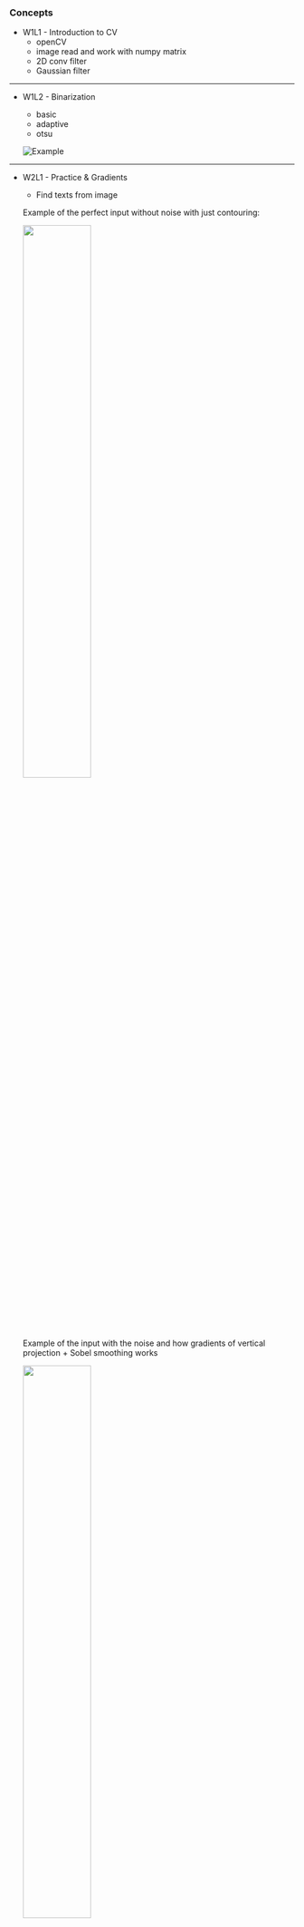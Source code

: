 ### Concepts

* W1L1 - Introduction to CV
    * openCV
    * image read and work with numpy matrix
    * 2D conv filter
    * Gaussian filter

---

* W1L2 - Binarization
    * basic
    * adaptive
    * otsu

    ![Example](https://raw.githubusercontent.com/Novitoll/cvt-academy-2018/master/w1l2/code/sudoku-adaptive-th.png)

---

* W2L1 - Practice & Gradients
    * Find texts from image

    Example of the perfect input without noise with just contouring:

    <img src="https://raw.githubusercontent.com/Novitoll/cvt-academy-2018/master/w2l1/output.png" width="50%" height="50%">

    Example of the input with the noise and how gradients of vertical projection + Sobel smoothing works

    <img src="https://raw.githubusercontent.com/Novitoll/cvt-academy-2018/master/w2l1/output-gradient.png" width="50%" height="50%">

---

* W2L2 - Projection & HOG
    * Find peaks of projection
    * Sobel X, Y combined gradient magnitude + angel
    * HOG (Histogram of oriented gradients)

    <img src="https://raw.githubusercontent.com/Novitoll/cvt-academy-2018/master/w2l2/code/hog.png" width="50%" height="50%">

---

* W3L1 - Line detection
    * Hough space
    * PClines
    * Canny algorithm (edge detector)

    <img src="https://raw.githubusercontent.com/Novitoll/cvt-academy-2018/master/w3l1/code/hough_space_lines.png" width="50%" height="50%">
    <img src="https://raw.githubusercontent.com/Novitoll/cvt-academy-2018/master/w3l1/code/canny0.png" width="50%" height="50%">

---

* W3L2 - Feedforward NN & RNN (Guest lecture)
    * Will come back to this later

---

* W4L1 - Perspective transformation
    * perspective transformation
    * affine transformation

---

* W5L1 - Optical flow
    * Taylor formula
    * Optical flow in general
    * Lucas-Kanade optical flow (1981)
        Usage in:
        * Structure from Motion
        * Video Compression
        * Video Stabilization
    * Eigenvalue and eigenvector

    #### TODO: re-factor car_counter app (HOG features + SVM)

    <img src="https://raw.githubusercontent.com/Novitoll/cvt-academy-2018/master/w5l1/pics/optflow-LK.png" width="50%" height="50%">
---

* W5L2 - Background subtraction
    * Detect traffic light switching (single Gaussian)
    * MOG - Gaussian Mixture-based Background/Foreground Segmentation Algorithm

    MOG | Morph. opening + MOG
    
    <img src="https://raw.githubusercontent.com/Novitoll/cvt-academy-2018/master/w5l2/pics/mog2.gif">
---

### NB! I already passed Andrew Ng's CS229 courses few years ago, so will briefly recap only math part

---

* W6L1 - ML intro: Linear regression & Gradient descent
    * Linear Regression (generalized)
    * BGD, SGD

    <img src="https://raw.githubusercontent.com/Novitoll/cvt-academy-2018/master/w6l1/pics/sgd2.png">

---

* W7L1 - Regularization (L1, L2)

---

* W8L1 - Logistic regression

---

* W8L2 - Naive Bayes

